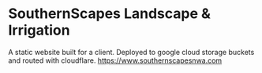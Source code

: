 # SouthernScapes Landscape & Irrigation
A static website built for a client.
Deployed to google cloud storage buckets and routed with cloudflare.
https://www.southernscapesnwa.com
